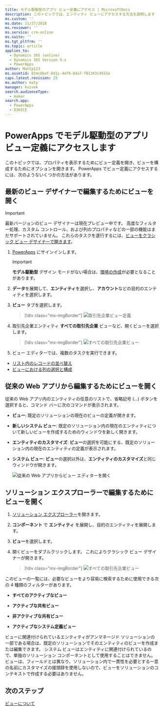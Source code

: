 ```yaml
---
title: モデル駆動型のアプリ ビュー定義にアクセス | MicrosoftDocs
description: このトピックでは、エンティティ ビューにアクセスする方法を説明します
ms.custom: ''
ms.date: 11/27/2018
ms.reviewer: ''
ms.service: crm-online
ms.suite: ''
ms.tgt_pltfrm: ''
ms.topic: article
applies_to:
  - Dynamics 365 (online)
  - Dynamics 365 Version 9.x
  - PowerApps
author: Mattp123
ms.assetid: 034c8bef-0d1c-4ef9-8da7-f81343c4553a
caps.latest.revision: 25
ms.author: matp
manager: kvivek
search.audienceType:
  - maker
search.app:
  - PowerApps
  - D365CE
---
```

# <a name="access-a-model-driven-app-view-definition-in-powerapps"></a>PowerApps でモデル駆動型のアプリ ビュー定義にアクセスします

 このトピックでは、プロパティを表示するためにビュー定義を開き、ビューを構成するためにオプションを開きます。 PowerApps でビュー定義にアクセスするには、次のようないくつかの方法があります。 
  
  
## <a name="open-a-view-for-editing-in-the-latest-view-designer"></a>最新のビュー デザイナーで編集するためにビューを開く

> [!IMPORTANT]
> 最新バージョンのビュー デザイナーは現在プレビュー中です。 高度なフィルター処理、カスタム コントロール、および列のプロパティなどの一部の機能はまだサポートされていません。 これらのタスクを遂行するには、[ビューをクラシック ビュー デザイナーで開きます](#open-a-view-in-solution-explorer)。

1.  [PowerApps](https://web.powerapps.com/?utm_source=padocs&utm_medium=linkinadoc&utm_campaign=referralsfromdoc) にサインインします。  


    > [!IMPORTANT]
    > **モデル駆動型** デザイン モードがない場合は、[環境の作成](https://docs.microsoft.com/powerapps/administrator/create-environment)が必要となることがあります。 

2.  **データ**を展開して、**エンティティ**を選択し、**アカウント**などの目的のエンティティを選択します。   
3. **ビュー** タブを選択します。

    > [!div class="mx-imgBorder"] 
    > ![取引先企業ビュー定義](media/account-view-definitions.png)

4. 取引先企業エンティティ **すべての取引先企業** ビューなど、開くビューを選択します。

    > [!div class="mx-imgBorder"] 
    > ![すべての取引先企業ビュー](media/account-view-designer.png)

5. ビュー エディターでは、複数のタスクを実行できます。 
 
- [リスト内のレコードの並べ替え](configure-sorting.md)
- [ビューにおける列の選択と構成](choose-and-configure-columns.md)

## <a name="open-a-view-for-editing-from-a-legacy-web-app"></a>従来の Web アプリから編集するためにビューを開く
従来の Web アプリ内のエンティティの任意のリストで、省略記号 (...) ボタンを選択すると、コマンド バーに次のコマンドが表示されます。  

- **ビュー**: 既定のソリューションの現在のビューの定義が開きます。  
  
- **新しいシステム ビュー**: 既定のソリューション内の現在のエンティティについて新しいビューを作成するためのウィンドウを新しく開きます。  
  
- **エンティティのカスタマイズ**: **ビュー**の選択を可能にする、既定のソリューション内の現在のエンティティの定義が表示されます。  
  
- **システム ビュー**: **ビュー**の選択以外は、**エンティティのカスタマイズ**と同じウィンドウが開きます。  

   ![従来の Web アプリからビュー エディターを開く](media/open-view-editor-from-view.png)

## <a name="open-a-view-for-editing-in-solution-explorer"></a>ソリューション エクスプローラーで編集するためにビューを開く 
1.  [ソリューション エクスプローラー](advanced-navigation.md#solution-explorer)を開きます。  
  
2.  **コンポーネント** で **エンティティ** を展開し、目的のエンティティを展開します。  
  
3.  **ビュー**を選択します。  
  
4.  開くビューをダブルクリックします。 これによりクラシック ビュー デザイナーが開きます。
    
    > [!div class="mx-imgBorder"] 
    > ![すべての取引先企業ビュー](media/all-accounts-view.png)

 このビューの一覧には、必要なビューをより容易に検索するために使用できる次の 4 種類のフィルターがあります。  
  
- **すべてのアクティブなビュー**  

- **アクティブな共有ビュー**  

- **非アクティブな共有ビュー**  

- **アクティブなシステム定義ビュー**  
  
 ビューに関連付けられているエンティティがアンマネージド ソリューションの一部である場合は、既定のソリューションでそのエンティティのビューを作成または編集できます。 システム ビューはエンティティに関連付けられているので、単独のソリューション コンポーネントとして使用することはできません。 ビューは、フィールドとは異なり、ソリューション内で一貫性を必要とする一意の名前にカスタマイズの接頭辞を使用しないので、ビューをソリューションのコンテキストで作成する必要はありません。 
 
## <a name="next-steps"></a>次のステップ
[ビューについて](create-edit-views.md)


